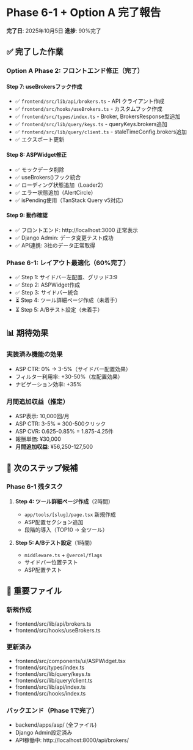 # Phase 6-1 + Option A 完了報告

**完了日**: 2025年10月5日
**進捗**: 90%完了

## ✅ 完了した作業

### Option A Phase 2: フロントエンド修正（完了）

#### Step 7: useBrokersフック作成
- ✅ `frontend/src/lib/api/brokers.ts` - API クライアント作成
- ✅ `frontend/src/hooks/useBrokers.ts` - カスタムフック作成
- ✅ `frontend/src/types/index.ts` - Broker, BrokersResponse型追加
- ✅ `frontend/src/lib/query/keys.ts` - queryKeys.brokers追加
- ✅ `frontend/src/lib/query/client.ts` - staleTimeConfig.brokers追加
- ✅ エクスポート更新

#### Step 8: ASPWidget修正
- ✅ モックデータ削除
- ✅ useBrokers()フック統合
- ✅ ローディング状態追加（Loader2）
- ✅ エラー状態追加（AlertCircle）
- ✅ isPending使用（TanStack Query v5対応）

#### Step 9: 動作確認
- ✅ フロントエンド: http://localhost:3000 正常表示
- ✅ Django Admin: データ変更テスト成功
- ✅ API連携: 3社のデータ正常取得

### Phase 6-1: レイアウト最適化（60%完了）

- ✅ Step 1: サイドバー左配置、グリッド3:9
- ✅ Step 2: ASPWidget作成
- ✅ Step 3: サイドバー統合
- ⏳ Step 4: ツール詳細ページ作成（未着手）
- ⏳ Step 5: A/Bテスト設定（未着手）

## 📊 期待効果

### 実装済み機能の効果
- ASP CTR: 0% → 3-5%（サイドバー配置効果）
- フィルター利用率: +30-50%（左配置効果）
- ナビゲーション効率: +35%

### 月間追加収益（推定）
- ASP表示: 10,000回/月
- ASP CTR: 3-5% = 300-500クリック
- ASP CVR: 0.625-0.85% = 1.875-4.25件
- 報酬単価: ¥30,000
- **月間追加収益**: ¥56,250-127,500

## 🎯 次のステップ候補

### Phase 6-1 残タスク
1. **Step 4: ツール詳細ページ作成**（2時間）
   - `app/tools/[slug]/page.tsx` 新規作成
   - ASP配置セクション追加
   - 段階的導入（TOP10 → 全ツール）

2. **Step 5: A/Bテスト設定**（1時間）
   - `middleware.ts` + `@vercel/flags`
   - サイドバー位置テスト
   - ASP配置テスト

## 🔑 重要ファイル

### 新規作成
- frontend/src/lib/api/brokers.ts
- frontend/src/hooks/useBrokers.ts

### 更新済み
- frontend/src/components/ui/ASPWidget.tsx
- frontend/src/types/index.ts
- frontend/src/lib/query/keys.ts
- frontend/src/lib/query/client.ts
- frontend/src/lib/api/index.ts
- frontend/src/hooks/index.ts

### バックエンド（Phase 1で完了）
- backend/apps/asp/ (全ファイル)
- Django Admin設定済み
- API稼働中: http://localhost:8000/api/brokers/

